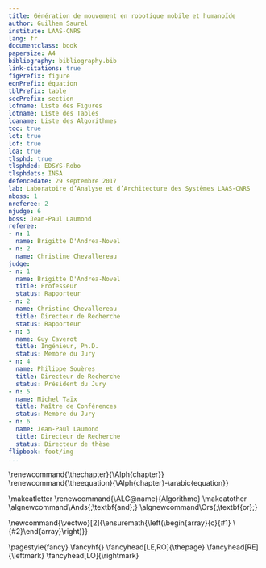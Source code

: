 ```yaml
---
title: Génération de mouvement en robotique mobile et humanoïde
author: Guilhem Saurel
institute: LAAS-CNRS
lang: fr
documentclass: book
papersize: A4
bibliography: bibliography.bib
link-citations: true
figPrefix: figure
eqnPrefix: équation
tblPrefix: table
secPrefix: section
lofname: Liste des Figures
lotname: Liste des Tables
loaname: Liste des Algorithmes
toc: true
lot: true
lof: true
loa: true
tlsphd: true
tlsphded: EDSYS-Robo
tlsphdets: INSA
defencedate: 29 septembre 2017
lab: Laboratoire d’Analyse et d’Architecture des Systèmes LAAS-CNRS
nboss: 1
nreferee: 2
njudge: 6
boss: Jean-Paul Laumond
referee:
- n: 1
  name: Brigitte D'Andrea-Novel
- n: 2
  name: Christine Chevallereau
judge:
- n: 1
  name: Brigitte D'Andrea-Novel
  title: Professeur
  status: Rapporteur
- n: 2
  name: Christine Chevallereau
  title: Directeur de Recherche
  status: Rapporteur
- n: 3
  name: Guy Caverot
  title: Ingénieur, Ph.D.
  status: Membre du Jury
- n: 4
  name: Philippe Souères
  title: Directeur de Recherche
  status: Président du Jury
- n: 5
  name: Michel Taïx
  title: Maître de Conférences
  status: Membre du Jury
- n: 6
  name: Jean-Paul Laumond
  title: Directeur de Recherche
  status: Directeur de thèse
flipbook: foot/img
...
```


\renewcommand{\thechapter}{\Alph{chapter}}
\renewcommand{\theequation}{\Alph{chapter}-\arabic{equation}}

\makeatletter
\renewcommand{\ALG@name}{Algorithme}
\makeatother
\algnewcommand\Ands{\;\textbf{and}\;}
\algnewcommand\Ors{\;\textbf{or}\;}

\newcommand{\vectwo}[2]{\ensuremath{\left(\begin{array}{c}{#1} \\ {#2}\end{array}\right)}}

\pagestyle{fancy}
\fancyhf{}
\fancyhead[LE,RO]{\thepage}
\fancyhead[RE]{\leftmark}
\fancyhead[LO]{\rightmark}
<!--\fancyfoot[LE,RO]{\includegraphics[height=4cm]{foot/img-\arabic{page}}}-->
<!--\fancyfootoffset[R,L]{4cm}-->
